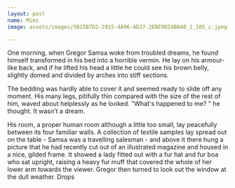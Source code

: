 ```yaml
---
layout: post
name: Mimi
image: assets/images/5B15B7D2-2915-4A96-AD37-2EBE9D24B840_1_105_c.jpeg

---
```

One morning, when Gregor Samsa woke from troubled dreams, he found himself transformed in his bed into a horrible vermin. He lay on his armour-like back, and if he lifted his head a little he could see his brown belly, slightly domed and divided by arches into stiff sections.

The bedding was hardly able to cover it and seemed ready to slide off any moment. His many legs, pitifully thin compared with the size of the rest of him, waved about helplessly as he looked. "What's happened to me? " he thought. It wasn't a dream.

His room, a proper human room although a little too small, lay peacefully between its four familiar walls. A collection of textile samples lay spread out on the table - Samsa was a travelling salesman - and above it there hung a picture that he had recently cut out of an illustrated magazine and housed in a nice, gilded frame. It showed a lady fitted out with a fur hat and fur boa who sat upright, raising a heavy fur muff that covered the whole of her lower arm towards the viewer. Gregor then turned to look out the window at the dull weather. Drops